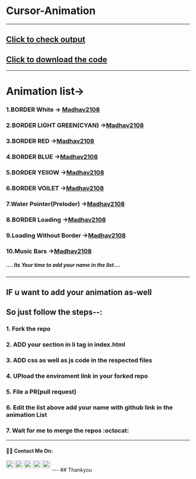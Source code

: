 # Cursor-Animation

---
## [Click to check output](https://madhav2108.github.io/Cursor-Animation/)
## [Click to download the code](https://codeload.github.com/Madhav2108/Cursor-Animation/zip/master)
---
# Animation list->
### 1.BORDER White -> [Madhav2108](https://github.com/Madhav2108)
### 2.BORDER LIGHT GREEN(CYAN) ->[Madhav2108](https://github.com/Madhav2108)
### 3.BORDER RED ->[Madhav2108](https://github.com/Madhav2108)
### 4.BORDER BLUE ->[Madhav2108](https://github.com/Madhav2108)
### 5.BORDER YEllOW ->[Madhav2108](https://github.com/Madhav2108)
### 6.BORDER VOILET ->[Madhav2108](https://github.com/Madhav2108)
### 7.Water Pointer(Preloder) ->[Madhav2108](https://github.com/Madhav2108)
### 8.BORDER Loading ->[Madhav2108](https://github.com/Madhav2108)
### 9.Loading Without Border  ->[Madhav2108](https://github.com/Madhav2108)
### 10.Music Bars ->[Madhav2108](https://github.com/Madhav2108)
##### .... Its Your time to add your name in the list....   
---
## IF u want to add your animation as-well
## So just follow the __steps__--: 
### 1. Fork the repo
### 2. ADD your section in li tag in index.html
### 3. ADD css as well as js code in the respected files
### 4. UPload the enviroment link in your forked repo
### 5. File a PR(pull request)
### 6. Edit the list above add your name with github link in the animation List
### 7. Wait  for me to merge the repos :octocat:

---
#### :man_technologist: Contact Me On:

<a href="https://sourcerer.io/madhav2108/">
  <img align="left" alt="Sparsh's Sourcerer" width="22px" src="https://cdn.jsdelivr.net/npm/simple-icons@v3/icons/sahibinden.svg" />
</a>
<a href="www.instagram.com/madhav_narayan21/">
  <img align="left" alt="Sparsh's Instagram" width="22px" src="https://cdn.jsdelivr.net/npm/simple-icons@v3/icons/instagram.svg" />
</a>
<a href="https://discord.gg/H2so4Maddy#5677">
  <img align="left" alt="Sparsh's Discord" width="22px" src="https://cdn.jsdelivr.net/npm/simple-icons@v3/icons/discord.svg" />
</a>
<a href="https://twitter.com/madhav_2108">
  <img align="left" alt="Sparsh Garg | Twitter" width="22px" src="https://cdn.jsdelivr.net/npm/simple-icons@v3/icons/twitter.svg" />
</a>
<a href="https://www.linkedin.com/in/madhav-narayan-khullar-2290641b2/">
  <img align="left" alt="Sparsh's LinkdeIN" width="22px" src="https://cdn.jsdelivr.net/npm/simple-icons@v3/icons/linkedin.svg" />
 </a>
</br>
---
## Thankyou
